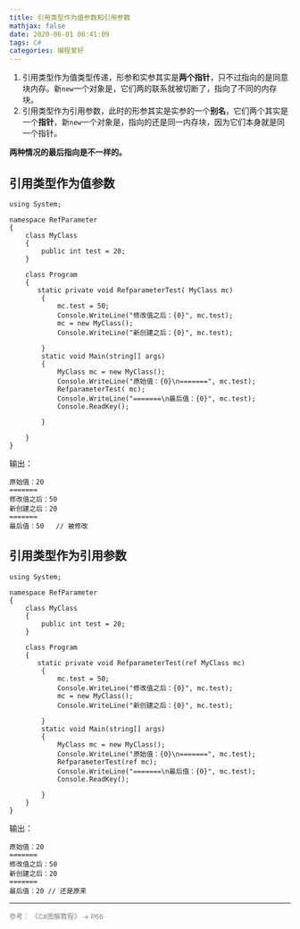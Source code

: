 ```yaml
---
title: 引用类型作为值参数和引用参数
mathjax: false
date: 2020-06-01 06:41:09
tags: C#
categories: 编程爱好
---
```

1. 引用类型作为值类型传递，形参和实参其实是**两个指针**，只不过指向的是同意块内存。新`new`一个对象是，它们两的联系就被切断了，指向了不同的内存块。
2. 引用类型作为引用参数，此时的形参其实是实参的一个**别名**，它们两个其实是一个**指针**，新`new`一个对象是，指向的还是同一内存块，因为它们本身就是同一个指针。

**两种情况的最后指向是不一样的。**

<!--more-->


## 引用类型作为值参数 

```CSharp
using System;

namespace RefParameter
{
    class MyClass
    {
        public int test = 20;
    }
    
    class Program
    {
       static private void RefparameterTest( MyClass mc)
        {
            mc.test = 50;
            Console.WriteLine("修改值之后：{0}", mc.test);
            mc = new MyClass();
            Console.WriteLine("新创建之后：{0}", mc.test);
            
        }
        static void Main(string[] args)
        {
            MyClass mc = new MyClass();
            Console.WriteLine("原始值：{0}\n=======", mc.test);
            RefparameterTest( mc);
            Console.WriteLine("=======\n最后值：{0}", mc.test);
            Console.ReadKey();

        }

    }
}

```

输出：
```
原始值：20
=======
修改值之后：50
新创建之后：20
=======
最后值：50   // 被修改
```

## 引用类型作为引用参数

```CSharp
using System;

namespace RefParameter
{
    class MyClass
    {
        public int test = 20;
    }
    
    class Program
    {
       static private void RefparameterTest(ref MyClass mc)
        {
            mc.test = 50;
            Console.WriteLine("修改值之后：{0}", mc.test);
            mc = new MyClass();
            Console.WriteLine("新创建之后：{0}", mc.test);
            
        }
        static void Main(string[] args)
        {
            MyClass mc = new MyClass();
            Console.WriteLine("原始值：{0}\n=======", mc.test);
            RefparameterTest(ref mc);
            Console.WriteLine("=======\n最后值：{0}", mc.test);
            Console.ReadKey();

        }
    }
}
```


输出：

```
原始值：20
=======
修改值之后：50
新创建之后：20
=======
最后值：20 // 还是原来
```


<hr/>
<span style="color:gray;font-size:12px">
参考： 
 《C#图解教程》 -> P66
</span>
